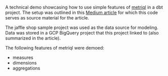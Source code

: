 A technical demo showcasing how to use simple features of [metriql](https://metriql.com) in a dbt project. The setup was outlined in this [Medium article](https://datadissectiondr.medium.com/a-simple-demo-setting-up-metriql-db314bf432e1) for which this code serves as source material for the article.

The jaffle shop sample project was used as the data source for modeling. Data was stored in a GCP BigQuery project that this project linked to (also summarized in the article).

The following features of metriql were demoed:
* measures
* dimensions
* aggregations